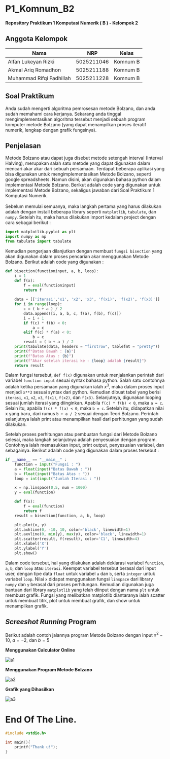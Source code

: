 # P1_Komnum_B2
**Repository Praktikum 1 Komputasi Numerik ( B ) - Kelompok 2**
## **Anggota Kelompok**
| Nama                     | NRP        | Kelas    |
| -------------------------| -----------| ---------|
| Alfan Lukeyan Rizki      | 5025211046 | Komnum B |
| Akmal Ariq Romadhon      | 5025211188 | Komnum B |
| Muhammad Rifqi Fadhillah | 5025211228 | Komnum B |

## **Soal Praktikum**
Anda sudah mengerti algoritma pemrosesan metode Bolzano, dan anda sudah memahami cara kerjanya. Sekarang anda tinggal mengimplementasikan algoritma tersebut menjadi sebuah program komputer metode Bolzano (yang dapat menampilkan proses iteratif numerik, lengkap dengan grafik fungsinya).

## **Penjelasan**
Metode Bolzano atau dapat juga disebut metode setengah interval (Interval Halving), merupakan salah satu metode yang dapat digunakan dalam mencari akar akar dari sebuah persamaan. Terdapat beberapa aplikasi yang bisa digunakan untuk mengimplementasikan Metode Bolzano, seperti google spreadsheets. Namun disini, akan digunakan bahasa python dalam implementasi Metode Bolzano. Berikut adalah code yang digunakan untuk implementasi Metode Bolzano, sekaligus jawaban dari Soal Praktikum 1 Komputasi Numerik. <br>  
Sebelum memulai semuanya, maka langkah pertama yang harus dilakukan adalah dengan install beberapa library seperti `matplotlib`, `tabulate`, dan `numpy`. Setelah itu, maka harus dilakukan import kedalam project dengan cara sebagai berikut :<br>
```python
import matplotlib.pyplot as plt
import numpy as np
from tabulate import tabulate
```
Kemudian pengerjaan dilanjutkan dengan membuat `fungsi bisection` yang akan digunakan dalam proses pencarian akar menggunakan Metode Bolzano. Berikut adalah code yang digunakan :
```python
def bisection(functioninput, a, b, loop):
    i = 1
    def f(x):
        f = eval(functioninput)
        return f
    
    data = [['iterasi','x1', 'x2', 'x3', 'f(x1)', 'f(x2)', 'f(x3)']]
    for i in range(loop):
        c = ( b + a ) / 2
        data.append([i, a, b, c, f(a), f(b), f(c)])
        i = i + 1
        if f(c) * f(b) < 0:
            a = c
        elif f(c) * f(a) < 0:
            b = c
        result = ( b + a ) / 2
    print(tabulate(data, headers = "firstrow", tablefmt = "pretty"))
    print(f"Batas Bawah : {a}")
    print(f"Batas Atas : {b}")
    print(f"Akar setelah iterasi ke - {loop} adalah {result}")
    return result
```
Dalam fungsi tersebut, `def f(x)` digunakan untuk menjalankan perintah dari variabel `function input` sesuai syntax bahasa python. Salah satu contohnya adalah ketika persamaan yang digunakan ialah $x^3$, maka dalam proses input menjadi `x**3` sesuai syntax dari python. Kemudian dibuat tabel yang berisi `iterasi`, `x1`, `x2`, `x3`, `f(x1)`, `f(x2)`, dan `f(x3)`. Selanjutnya, digunakan looping sesuai jumlah iterasi yang diinginkan. Apabila `f(c) * f(b) < 0`, maka `a = c`. Selain itu, apabila `f(c) * f(a) < 0`, maka `b = c`. Setelah itu, didapatkan nilai x yang baru, dari rumus `b + a / 2` sesuai dengan Teori Bolzano. Perintah selanjutnya ialah print atau menampilkan hasil dari perhitungan yang sudah dilakukan. <br>

Setelah proses perhitungan atau pembuatan fungsi dari Metode Bolzano selesai, maka langkah selanjutnya adalah penyesuaian dengan program. Contohnya ialah memasukkan input, print output, penyesuaian variabel, dan sebagainya. Berikut adalah code yang digunakan dalam proses tersebut :
```python
if __name__ == "__main__" :
    function = input("Fungsi : ")
    a = float(input("Batas Bawah : "))
    b = float(input("Batas Atas : "))
    loop = int(input("Jumlah Iterasi : "))

    x = np.linspace(0,5, num = 1000)
    y = eval(function)

    def f(x):
        f = eval(function)
        return f
    result = bisection(function, a, b, loop)

    plt.plot(x, y)
    plt.axhline(0, -10, 10, color='black', linewidth=1)
    plt.axvline(0, min(y), max(y), color='black', linewidth=1)
    plt.scatter(result, f(result), color='C1', linewidth=4)
    plt.xlabel('X')
    plt.ylabel('Y')
    plt.show()
```
Dalam code tersebut, hal yang dilakukan adalah deklarasi variabel `function`, `a`, `b`, dan `loop` atau `iterasi`. Keempat variabel tersebut berasal dari input user, dengan tipe data `float` untuk variabel `a` dan `b`, serta `integer` untuk variabel `loop`. Nilai `x` didapat menggunakan fungsi `linspace` dari library `numpy` dan `y` berasal dari proses perhitungan. Kemudian digunakan juga bantuan dari library `matplotlib` yang telah diinput dengan nama `plt` untuk membuat grafik. Fungsi yang melibatkan matplotlib diantaranya ialah scatter untuk membuat titik, plot untuk membuat grafik, dan show untuk menampilkan grafik. 

## **_Screeshot Running_ Program** 
Berikut adalah contoh jalannya program Metode Bolzano dengan input $x^2 - 10$, $a = -2,$ dan $b = 5$
<br>

**Menggunakan Calculator Online**

![a1](https://user-images.githubusercontent.com/109916703/198058653-8a9d91c3-7320-4ad4-b1f3-2fb942c020e1.png)

**Menggunakan Program Metode Bolzano**

![a2](https://user-images.githubusercontent.com/109916703/198060078-885a732f-990b-4c87-aa5b-e588b2159386.png)

**Grafik yang Dihasilkan**

![a3](https://user-images.githubusercontent.com/109916703/198060873-374ac42b-ff26-4299-864b-d359dafd4b1e.png)


# End Of The Line.
```c
#include <stdio.h>

int main(){
    printf("Thank u!");
}
```
